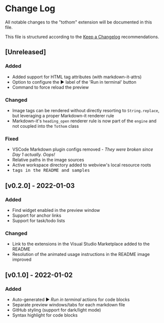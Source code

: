 # Change Log

All notable changes to the "tothom" extension will be documented in this file.

This file is structured according to the [Keep a Changelog](http://keepachangelog.com/) recommendations.

## [Unreleased]

### Added

- Added support for HTML tag attributes (with markdown-it-attrs)
- Option to configure the ▶️ label of the 'Run in terminal' button
- Command to force reload the preview

### Changed

- Image tags can be rendered without directly resorting to `String.replace`, but leveraging a proper Markdown-it renderer rule
- Markdown-it's `heading_open` renderer rule is now part of the `engine` and not coupled into the `Tothom` class

### Fixed

- VSCode Markdown plugin configs removed - _They were broken since Day 1 actually. Oops!_
- Relative paths in the image sources
- Active workspace directory added to webview's local resource roots
- <kbd> tags in the README and samples

## [v0.2.0] - 2022-01-03

### Added

- Find widget enabled in the preview window
- Support for anchor links
- Support for task/todo lists

### Changed

- Link to the extensions in the Visual Studio Marketplace added to the README
- Resolution of the animated usage instructions in the README image improved

## [v0.1.0] - 2022-01-02

### Added

- Auto-generated ▶️ _Run in terminal_ actions for code blocks
- Separate preview windows/tabs for each markdown file
- GitHub styling (support for dark/light mode)
- Syntax highlight for code blocks
